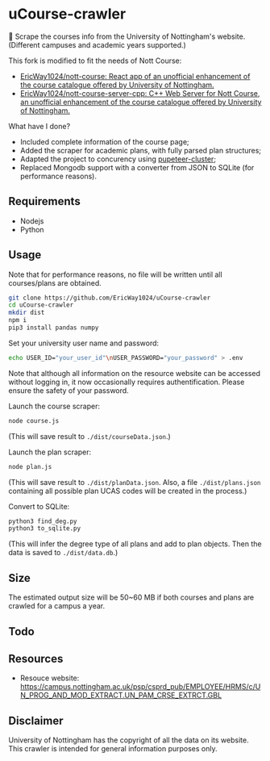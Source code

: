 # uCourse-crawler
🎒 Scrape the courses info from the University of Nottingham's website. (Different campuses and academic years supported.)

This fork is modified to fit the needs of Nott Course: 

- [EricWay1024/nott-course: React app of an unofficial enhancement of the course catalogue offered by University of Nottingham.](https://github.com/EricWay1024/nott-course)
- [EricWay1024/nott-course-server-cpp: C++ Web Server for Nott Course, an unofficial enhancement of the course catalogue offered by University of Nottingham.](https://github.com/EricWay1024/nott-course-server-cpp)

What have I done?

- Included complete information of the course page;
- Added the scraper for academic plans, with fully parsed plan structures;
- Adapted the project to concurency using [pupeteer-cluster](https://github.com/thomasdondorf/puppeteer-cluster);
- Replaced Mongodb support with a converter from JSON to SQLite (for performance reasons).

## Requirements

- Nodejs
- Python

## Usage

Note that for performance reasons, no file will be written until all courses/plans are obtained. 

```bash
git clone https://github.com/EricWay1024/uCourse-crawler
cd uCourse-crawler
mkdir dist
npm i
pip3 install pandas numpy
```

Set your university user name and password:
```bash
echo USER_ID="your_user_id"\nUSER_PASSWORD="your_password" > .env
```

Note that although all information on the resource website can be accessed without logging in, it now occasionally requires authentification. Please ensure the safety of your password.

Launch the course scraper:

```bash
node course.js
```

(This will save result to `./dist/courseData.json`.)

Launch the plan scraper:

```bash
node plan.js
```

(This will save result to `./dist/planData.json`. Also, a file `./dist/plans.json` containing all possible plan UCAS codes will be created in the process.)

Convert to SQLite:

```bash
python3 find_deg.py
python3 to_sqlite.py
```

(This will infer the degree type of all plans and add to plan objects. Then the data is saved to `./dist/data.db`.)

## Size

The estimated output size will be 50~60 MB if both courses and plans are crawled for a campus a year.

## Todo



## Resources

- Resouce website: <https://campus.nottingham.ac.uk/psp/csprd_pub/EMPLOYEE/HRMS/c/UN_PROG_AND_MOD_EXTRACT.UN_PAM_CRSE_EXTRCT.GBL>

## Disclaimer

University of Nottingham has the copyright of all the data on its website. This crawler is intended for general information purposes only.

